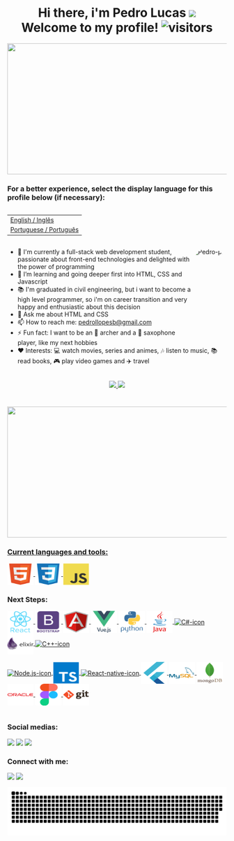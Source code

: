 <h1 align="center">
  Hi there, i'm Pedro Lucas
	<img src="https://raw.githubusercontent.com/iampavangandhi/iampavangandhi/master/gifs/Hi.gif" 
	     width="30px"> 
  <br />
	Welcome to my profile!
	<img src="https://visitor-badge.laobi.icu/badge?page_id=pedrollopesb.pedrollopesb" 
	     alt="visitors">
</h1>

<div>
  <img align="center" width="1500px" height="300px" src="https://i.pinimg.com/originals/f2/f3/2c/f2f32c11128c9780cfd91413755b0091.gif">
</div>

<h3 align="left">For a better experience, select the display language for this profile below (if necessary):</h3>
  <div>
    <table align="left">
      <tr><td><a href="README.md">English / Inglês</a></td></tr>
      <tr><td><a href="readme_pt-br.md">Portuguese / Português</a></td></tr>
    </table> 
  </div>
<br />
<br /> 
<br /> 
  
#

  <img align="right" alt="Pedro-pic" height="200" style="border-radius:50px;" src="https://media1.giphy.com/media/VTtANKl0beDFQRLDTh/giphy.gif?cid=790b761151479f6e86dc4d7cd80eb9984a0ce1fdd500dc52&rid=giphy.gif&ct=g">

- 🔭 I'm currently a full-stack web development student, passionate about front-end technologies and delighted with the power of programming
- 🌱 I’m learning and going deeper first into HTML, CSS and Javascript
- 📚 I'm graduated in civil engineering, but i want to become a high level programmer, so i'm on career transition and very happy and enthusiastic about this decision
- 💬 Ask me about HTML and CSS
- 📫 How to reach me: pedrollopesb@gmail.com
- ⚡ Fun fact: I want to be an 🏹 archer and a 🎷 saxophone player, like my next hobbies
- ❤️ Interests: 💻 watch movies, series and animes, 🎶 listen to music, 📚 read books, 🎮 play video games and ✈️ travel

<br />

<div align="center">
  <a href="https://github.com/pedrollopesb">
  <img height="160em" src="https://github-readme-stats.vercel.app/api?username=pedrollopesb&show_icons=true&theme=midnight-purple&include_all_commits=true&count_private=true"/>
  <img height="160em" src="https://github-readme-stats.vercel.app/api/top-langs/?username=pedrollopesb&layout=compact&langs_count=7&theme=midnight-purple"/>
</div>

#
	
<div>
  <img align="center" width="1500px" height="300px" src="https://camo.githubusercontent.com/12e5f2b182da4b52850b29bb09e8ba3e92b0ac2c0bd121de7dfcbb291fbbd525/68747470733a2f2f692e70696e696d672e636f6d2f6f726967696e616c732f37372f63612f61332f37376361613332383834643733356434333961646534356261333766656166322e676966">
</div>	
	
<h3 align="left">Current languages and tools:</h3>
  <div>
    <a href="https://developer.mozilla.org/en-US/docs/Web/HTML" target="_blank"> <img align="center" alt="HTML5-icon" height="50" width="60" src="https://github.com/devicons/devicon/blob/master/icons/html5/html5-original.svg"> </a>
    <a href="https://developer.mozilla.org/en-US/docs/Web/CSS" target="_blank"> <img align="center" alt="CSS3-icon" height="50" width="60" src="https://github.com/devicons/devicon/blob/master/icons/css3/css3-original.svg"> </a>
    <a href="https://developer.mozilla.org/en-US/docs/Web/JavaScript" target="_blank"> <img align="center" alt="Javascript-icon" height="50" width="60" src="https://github.com/devicons/devicon/blob/master/icons/javascript/javascript-original.svg"> </a>
  </div>	
	
<h3 align="left">Next Steps:</h3>
  <div>
    <a href="https://reactjs.org/" target="_blank"> <img align="center" alt="React.js-icon" height="50" width="60" src="https://github.com/devicons/devicon/blob/master/icons/react/react-original-wordmark.svg"> </a>
    <a href="https://getbootstrap.com/" target="_blank"> <img align="center" alt="Bootstrap-icon" height="50" width="60" src="https://github.com/devicons/devicon/blob/master/icons/bootstrap/bootstrap-plain-wordmark.svg"> </a>
    <a href="https://angularjs.org/" target="_blank"> <img align="center" alt="Angular.js-icon" height="50" width="60" src="https://github.com/devicons/devicon/blob/master/icons/angularjs/angularjs-original.svg"> </a>  
    <a href="https://vuejs.org/" target="_blank"> <img align="center" alt="Vue.js-icon" height="50" width="60" src="https://github.com/devicons/devicon/blob/master/icons/vuejs/vuejs-original-wordmark.svg"> </a>  
    <a href="https://www.python.org/" target="_blank"> <img align="center" alt="Python-icon" height="50" width="60" src="https://github.com/devicons/devicon/blob/master/icons/python/python-original-wordmark.svg"> </a>  
    <a href="https://www.java.com/" target="_blank"> <img align="center" alt="Java-icon" height="50" width="60" src="https://github.com/devicons/devicon/blob/master/icons/java/java-original-wordmark.svg"> </a>
    <a href="https://docs.microsoft.com/en-us/dotnet/csharp/" target="_blank"> <img align="center" alt="C#-icon" height="50" width="60" src="https://cdn.worldvectorlogo.com/logos/c--4.svg"> </a>
    <a href="https://elixir-lang.org/" target="_blank"> <img align="center" alt="Elixir-icon" height="50" width="60" src="https://github.com/devicons/devicon/blob/master/icons/elixir/elixir-original-wordmark.svg"> </a>	  
    <a href="https://isocpp.org/" target="_blank"> <img align="center" alt="C++-icon" height="50" width="60" src="https://cdn.worldvectorlogo.com/logos/c.svg"> </a> 
<br /><br />
    <a href="https://nodejs.org/" target="_blank"> <img align="center" alt="Node.js-icon" height="50" width="60" src="https://cdn.worldvectorlogo.com/logos/nodejs-1.svg"> </a>
    <a href="https://www.typescriptlang.org/" target="_blank"> <img align="center" alt="Typescript-icon" height="50" width="60" src="https://github.com/devicons/devicon/blob/master/icons/typescript/typescript-original.svg"> </a>
    <a href="https://reactnative.dev/" target="_blank"> <img align="center" alt="React-native-icon" height="50" width="60" src="https://cdn.worldvectorlogo.com/logos/react-native-1.svg"> </a>  
    <a href="https://flutter.dev/" target="_blank"> <img align="center" alt="Flutter-icon" height="50" width="60" src="https://github.com/devicons/devicon/blob/master/icons/flutter/flutter-original.svg"> </a>
    <a href="https://www.mysql.com/" target="_blank"> <img align="center" alt="MySQL-icon" height="50" width="60" src="https://github.com/devicons/devicon/blob/master/icons/mysql/mysql-original-wordmark.svg"> </a>
    <a href="https://www.mongodb.com/" target="_blank"> <img align="center" alt="MongoDB-icon" height="50" width="60" src="https://github.com/devicons/devicon/blob/master/icons/mongodb/mongodb-original-wordmark.svg"> </a>
    <a href="https://www.oracle.com/" target="_blank"> <img align="center" alt="Oracle-icon" height="50" width="60" src="https://github.com/devicons/devicon/blob/master/icons/oracle/oracle-original.svg"> </a>   
    <a href="https://www.figma.com/" target="_blank"> <img align="center" alt="Figma-icon" height="50" width="60" src="https://github.com/devicons/devicon/blob/master/icons/figma/figma-original.svg"> </a>  
    <a href="https://git-scm.com/" target="_blank"> <img align="center" alt="Git-icon" height="50" width="60" src="https://github.com/devicons/devicon/blob/master/icons/git/git-original-wordmark.svg"> </a>  	  
  </div>

#
		
<h3 align="left">Social medias:</h3>
  <div>
   <!--
   <a href="https://www.youtube.com/channel/UC6QRsU6s9wy5JGge_xnxSNA" target="_blank"><img src="https://img.shields.io/badge/YouTube-FF0000?style=for-the-badge&logo=youtube&logoColor=white" target="_blank"></a>
 	<a href="https://www.twitch.tv/yfurion" target="_blank"><img src="https://img.shields.io/badge/Twitch-9146FF?style=for-the-badge&logo=twitch&logoColor=white" target="_blank"></a> -->
     <a href="https://instagram.com/pedrollopesb" target="_blank"><img src="https://img.shields.io/badge/-Instagram-%23E4405F?style=for-the-badge&logo=instagram&logoColor=white" target="_blank"></a>
     <a href="https://facebook.com/pedrollopesb" target="_blank"><img src="https://img.shields.io/badge/Facebook-1877F2?style=for-the-badge&logo=facebook&logoColor=white" target="_blank"></a>   
     <a href="https://twitter.com/pedrollopesb" target="_blank"><img src="https://img.shields.io/badge/Twitter-1DA1F2?style=for-the-badge&logo=twitter&logoColor=white" target="_blank"></a>  
  </div>
   
<h3 align="left">Connect with me:</h3>
  <div>
     <a href = "mailto:pedrollopesb@gmail.com"><img src="https://img.shields.io/badge/Gmail-D14836?style=for-the-badge&logo=gmail&logoColor=white" target="_blank"></a>
     <a href="https://www.linkedin.com/in/pedrollopesb" target="_blank"><img src="https://img.shields.io/badge/-LinkedIn-%230077B5?style=for-the-badge&logo=linkedin&logoColor=white" target="_blank"></a>
  </div>

  ![Snake animation](https://github.com/pedrollopesb/pedrollopesb/blob/output/github-contribution-grid-snake.svg)
